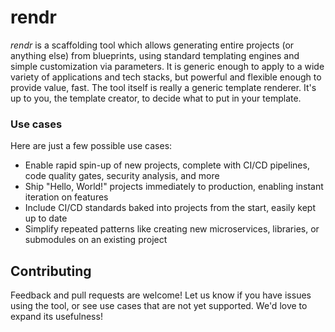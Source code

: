 # rendr

_rendr_ is a scaffolding tool which allows generating entire projects (or
anything else) from blueprints, using standard templating engines and simple
customization via parameters. It is generic enough to apply to a wide variety
of applications and tech stacks, but powerful and flexible enough to provide
value, fast. The tool itself is really a generic template renderer. It's up to
you, the template creator, to decide what to put in your template.

### Use cases

Here are just a few possible use cases:

* Enable rapid spin-up of new projects, complete with CI/CD pipelines, code quality gates, security analysis, and more
* Ship "Hello, World!" projects immediately to production, enabling instant iteration on features
* Include CI/CD standards baked into projects from the start, easily kept up to date
* Simplify repeated patterns like creating new microservices, libraries, or submodules on an existing project

## Contributing

Feedback and pull requests are welcome! Let us know if you have issues using
the tool, or see use cases that are not yet supported. We'd love to expand its
usefulness!
